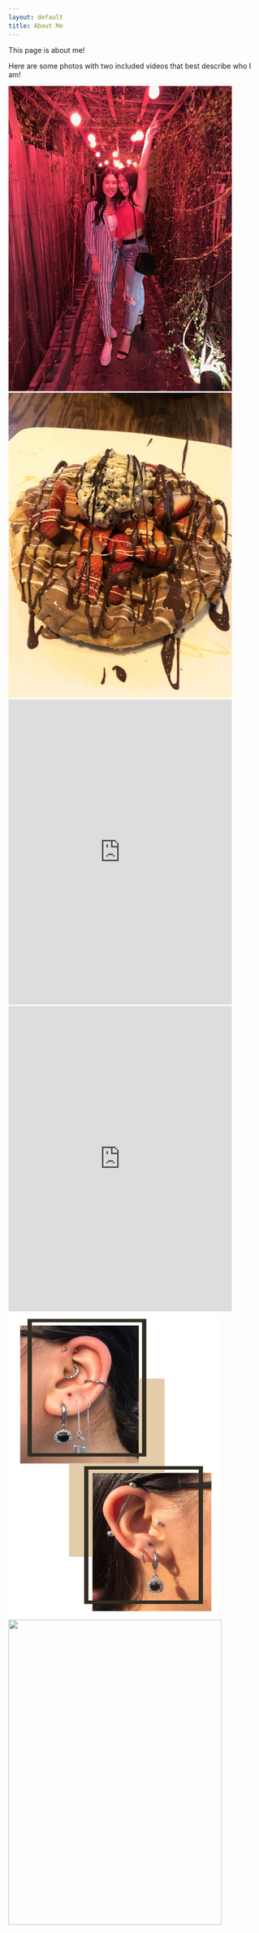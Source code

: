 ```yaml
---
layout: default
title: About Me
---
```


This page is about me!

Here are some photos with two included videos that best describe who I am! 

<img src="birthday.JPG" width="440" height="600">
<img src="icecream.JPG" width="440" height="600">
<iframe src='https://gfycat.com/ifr/OilyAlertBlacknorwegianelkhound' frameborder='0' scrolling='no' allowfullscreen width='440' height='600'></iframe>
<iframe src='https://gfycat.com/ifr/DopeyApprehensiveFlickertailsquirrel' frameborder='0' scrolling='no' allowfullscreen width='440' height='600'></iframe>
<img src="piercing.PNG" width="420" height="600">
<img src="houston.HEIC" width="420" height="600">


